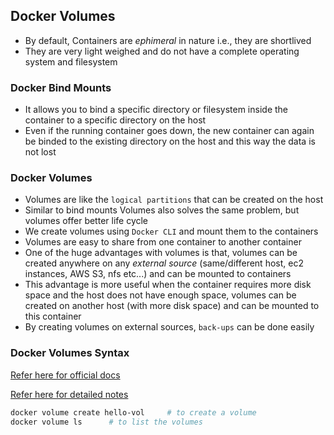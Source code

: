 Docker Volumes
---------------

* By default, Containers are _ephimeral_ in nature i.e., they are shortlived
* They are very light weighed and do not have a complete operating system and filesystem


### Docker Bind Mounts

* It allows you to bind a specific directory or filesystem inside the container to a specific directory on the host
* Even if the running container goes down, the new container can again be binded to the existing directory on the host and this way the data is not lost


### Docker Volumes

* Volumes are like the `logical partitions` that can be created on the host
* Similar to bind mounts Volumes also solves the same problem, but volumes offer better life cycle
* We create volumes using `Docker CLI` and mount them to the containers
* Volumes are easy to share from one container to another container
* One of the huge advantages with volumes is that, volumes can be created anywhere on any _external source_ (same/different host, ec2 instances, AWS S3, nfs etc...) and can be mounted to containers
* This advantage is more useful when the container requires more disk space and the host does not have enough space, volumes can be created on another host (with more disk space) and can be mounted to this container
* By creating volumes on external sources, `back-ups` can be done easily


### Docker Volumes Syntax

[Refer here for official docs](https://docs.docker.com/engine/reference/commandline/volume_create/)

[Refer here for detailed notes](https://github.com/iam-veeramalla/Docker-Zero-to-Hero/blob/main/volumes.md)

```bash
docker volume create hello-vol     # to create a volume
docker volume ls      # to list the volumes
```